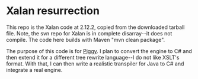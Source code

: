 # Xalan resurrection

This repo is the Xalan code at 2.12.2, copied from the downloaded
tarball file. Note, the svn repo for Xalan is in complete disarray--it
does not compile. The code here builds with Maven "mvn clean package".

The purpose of this code is for [Piggy](https://github.com/kaby76/Domemtech.Trash/tree/main/trpiggy).
I plan to convert the engine to C# and then extend it for a different tree
rewrite language--I do not like XSLT's format. With that, I can then
write a realistic transpiler for Java to C# and integrate a real engine.
